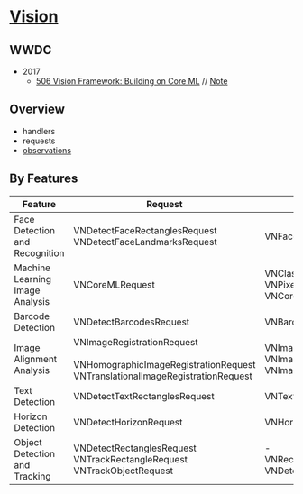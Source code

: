 
# [Vision](https://developer.apple.com/documentation/vision)


## WWDC

* 2017
  * [506 Vision Framework: Building on Core ML](https://developer.apple.com/videos/play/wwdc2017/506/) // [Note]()


## Overview

* handlers
* requests
* [observations](observation.md)


## By Features

Feature | Request | Observation
--|--|--
Face Detection and Recognition |  VNDetectFaceRectanglesRequest <br/> VNDetectFaceLandmarksRequest |  VNFaceObservation
Machine Learning Image Analysis |  VNCoreMLRequest |  VNClassificationObservation <br/>  VNPixelBufferObservation <br/>  VNCoreMLFeatureValueObservation
Barcode Detection |  VNDetectBarcodesRequest |  VNBarcodeObservation
Image Alignment Analysis |  VNImageRegistrationRequest <br/> <br/> VNHomographicImageRegistrationRequest <br/> VNTranslationalImageRegistrationRequest |  VNImageAlignmentObservation <br/> VNImageHomographicAlignmentObservation <br/> VNImageTranslationAlignmentObservation
Text Detection |  VNDetectTextRectanglesRequest |  VNTextObservation
Horizon Detection |  VNDetectHorizonRequest |  VNHorizonObservation
Object Detection and Tracking |  VNDetectRectanglesRequest <br/> VNTrackRectangleRequest <br/> VNTrackObjectRequest | - <br/> VNRectangleObservation <br/> VNDetectedObjectObservation
